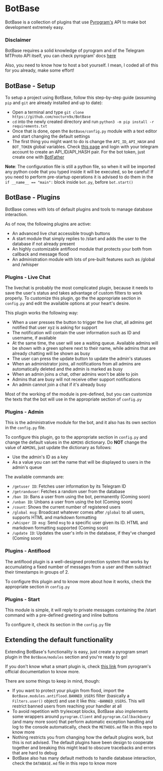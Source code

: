 # BotBase

BotBase is a collection of plugins that use [Pyrogram's](https://github.com/pyrogram/pyrogram) API to make bot development extremely easy.

### Disclaimer

BotBase requires a solid knowledge of pyrogram and of the Telegram MTProto API itself, you can check pyrogram' docs [here](https://docs.pyrogram.org)

Also, you need to know how to host a bot yourself. I mean, I coded all of this for you already, make some effort!

## BotBase - Setup

To setup a project using BotBase, follow this step-by-step guide (assuming `pip` and `git` are already installed and up to date):

- Open a terminal and type `git clone https://github.com/nocturn9x/BotBase`
- `cd` into the newly created directory and run `python3 -m pip install -r requirements.txt`
- Once that is done, open the `BotBase/config.py` module with a text editor and start changing the default settings
- The first thing you might want to do is change the `API_ID`, `API_HASH` and `BOT_TOKEN` global variables. Check [this page](https://my.telegram.org/apps) and login with your telegram account to create an API_ID/API_HASH pair. For the bot token, just create one with [BotFather](https://telegram.me/BotFather)

**Note**: The configuration file is still a python file, so when it will be imported any python code that you typed inside it will be executed, so be careful! If you need to perform pre-startup operations it is advised to do them in the `if __name__ == "main":` block inside `bot.py`, before `bot.start()`

## BotBase - Plugins

BotBase comes with lots of default plugins and tools to manage database interaction.

As of now, the following plugins are active:

- An advanced live chat accessible trough buttons
- A start module that simply replies to /start and adds the user to the database if not already present
- An highly customizable antiflood module that protects your both from callback and message flood
- An administration module with lots of pre-built features such as /global and /whisper


### Plugins - Live Chat

The livechat is probably the most complicated plugin, because it needs to save the user's status and takes advantage of custom filters to
work properly. To customize this plugin, go the the appropriate section in `config.py` and edit the available options at your heart's desire.

This plugin works the following way:

- When a user presses the button to trigger the live chat, all admins get notified that user xyz is asking for support
- The notification will contain the user information such as ID and username, if available
- At the same time, the user will see a waiting queue. Available admins will be shown with a green sphere next to their name, while admins that are already chatting will be shown as busy
- The user can press the update button to update the admin's statuses
- When an administrator joins, all notifications from all admins are automatically deleted and the admin is marked as busy
- When an admin joins a chat, other admins won't be able to join
- Admins that are busy will not receive other support notifications
- An admin cannot join a chat if it's already busy

Most of the working of the module is pre-defined, but you can customize the texts that the bot will use in the appropriate section of `config.py`


### Plugins - Admin

This is the administrative module for the bot, and it also has its own section in the `config.py` file.

To configure this plugin, go to the appropriate section in `config.py` and change the default values in the `ADMINS` dictionary. Do **NOT** change the value of `ADMINS`, just update the dictionary as follows:

- Use the admin's ID as a key
- As a value you can set the name that will be displayed to users in the admin's queue


The available commands are:

- `/getuser ID`: Fetches user information by its Telegram ID
- `/getranduser`: Fetches a random user from the database
- `/ban ID`: Bans a user from using the bot, permanently (Coming soon)
- `/unban ID`: Unbans a user from using the bot   (Coming soon)
- `/count`: Shows the current number of registered users
- `/global msg`: Broadcast whatever comes after `/global` to all users, supports HTML and markdown formatting
- `/whisper ID msg`: Send `msg` to a specific user given its ID. HTML and markdown formatting supported (Coming soon)
- `/update ID`: Updates the user's info in the database, if they've changed (Coming soon)

### Plugins - Antiflood

The antiflood plugin is a well-designed protection system that works by accumulating a fixed number of messages from a user and then subtract their timestamps in groups of 2.

To configure this plugin and to know more about how it works, check the appropriate section in `config.py`

### Plugins - Start

This module is simple, it will reply to private messages containing the /start command with a pre-defined greeting and inline buttons

To configure it, check its section in the `config.py` file


## Extending the default functionality

Extending BotBase's functionality is easy, just create a pyrogram smart plugin in the `BotBase/modules` section and you're ready to go!

If you don't know what a smart plugin is, check [this link](https://docs.pyrogram.org/topics/smart-plugins) from pyrogram's official documentation to know more.

There are some things to keep in mind, though:

- If you want to protect your plugin from flood, import the `BotBase.modules.antiflood.BANNED_USERS` filter (basically a `Filters.user()` object) and use it like this: `~BANNED_USERS`. This will restrict banned users from reaching your handler at all
- To avoid repetition with try/except blocks, BotBase also implements some wrappers around `pyrogram.Client` and `pyrogram.CallbackQuery` (and many more soon) that perform automatic exception handling and log to the console automatically, check the `METHODS.md` file in this repo to know more
- Nothing restricts you from changing how the default plugins work, but this is not advised. The default plugins have been design to cooperate together and breaking this might lead to obscure tracebacks and errors that are hard to debug
- BotBase also has many default methods to handle database interaction, check the `DATABASE.md` file in this repo to know more
